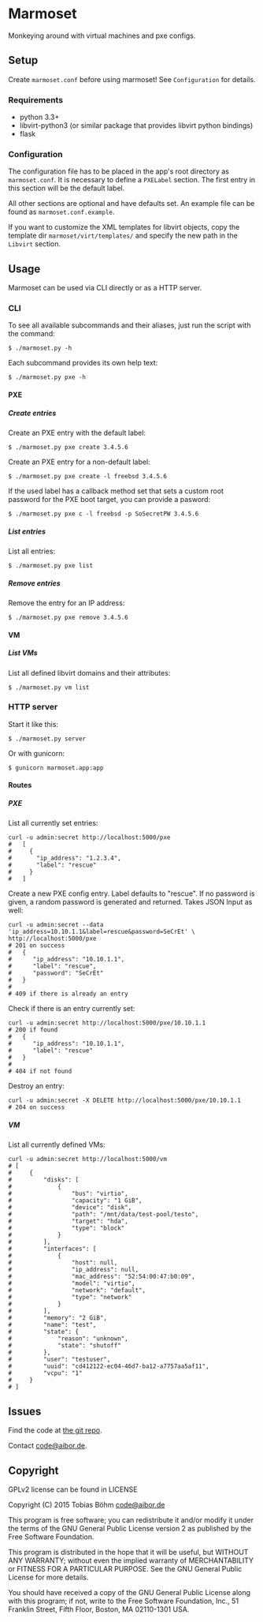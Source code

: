 # Marmoset

Monkeying around with virtual machines and pxe configs.



## Setup

Create `marmoset.conf` before using marmoset! See `Configuration` for details.


### Requirements

* python 3.3+
* libvirt-python3 (or similar package that provides libvirt python
  bindings)
* flask


### Configuration

The configuration file has to be placed in the app's root directory
as `marmoset.conf`. It is necessary to define a `PXELabel` section.
The first entry in this section will be the default label.

All other sections are optional and have defaults set.
An example file can be found as `marmoset.conf.example`.

If you want to customize the XML templates for libvirt objects, copy
the template dir `marmoset/virt/templates/` and specify the new path
in the `Libvirt` section.


## Usage

Marmoset can be used via CLI directly or as a HTTP server.


### CLI

To see all available subcommands and their aliases, just run the script
with the command:

    $ ./marmoset.py -h

Each subcommand provides its own help text:

    $ ./marmoset.py pxe -h


#### PXE

##### Create entries

Create an PXE entry with the default label:

    $ ./marmoset.py pxe create 3.4.5.6

Create an PXE entry for a non-default label:

    $ ./marmoset.py pxe create -l freebsd 3.4.5.6

If the used label has a callback method set that sets a custom root
password for the PXE boot target, you can provide a pasword: 

    $ ./marmoset.py pxe c -l freebsd -p SoSecretPW 3.4.5.6


##### List entries

List all entries:

    $ ./marmoset.py pxe list


##### Remove entries

Remove the entry for an IP address:

    $ ./marmoset.py pxe remove 3.4.5.6


#### VM

##### List VMs

List all defined libvirt domains and their attributes:

    $ ./marmoset.py vm list


### HTTP server

Start it like this:

    $ ./marmoset.py server

Or with gunicorn:
  
    $ gunicorn marmoset.app:app    


#### Routes

##### PXE

List all currently set entries:

    curl -u admin:secret http://localhost:5000/pxe
    #   [
    #     {
    #       "ip_address": "1.2.3.4",
    #       "label": "rescue"
    #     }
    #   ]
    
Create a new PXE config entry. Label defaults to "rescue". If no
password is given, a random password is generated and returned. Takes
JSON Input as well:

    curl -u admin:secret --data 'ip_address=10.10.1.1&label=rescue&password=SeCrEt' \
    http://localhost:5000/pxe
    # 201 on success
    #   {
    #      "ip_address": "10.10.1.1",
    #      "label": "rescue",
    #      "password": "SeCrEt"
    #   }
    #
    # 409 if there is already an entry

Check if there is an entry currently set:

    curl -u admin:secret http://localhost:5000/pxe/10.10.1.1
    # 200 if found
    #   {
    #      "ip_address": "10.10.1.1",
    #      "label": "rescue"
    #   }
    #
    # 404 if not found

Destroy an entry:

    curl -u admin:secret -X DELETE http://localhost:5000/pxe/10.10.1.1
    # 204 on success


##### VM

List all currently defined VMs:

    curl -u admin:secret http://localhost:5000/vm
    # [
    #     {
    #         "disks": [
    #             {
    #                 "bus": "virtio",
    #                 "capacity": "1 GiB",
    #                 "device": "disk",
    #                 "path": "/mnt/data/test-pool/testo",
    #                 "target": "hda",
    #                 "type": "block"
    #             }
    #         ],
    #         "interfaces": [
    #             {
    #                 "host": null,
    #                 "ip_address": null,
    #                 "mac_address": "52:54:00:47:b0:09",
    #                 "model": "virtio",
    #                 "network": "default",
    #                 "type": "network"
    #             }
    #         ],
    #         "memory": "2 GiB",
    #         "name": "test",
    #         "state": {
    #             "reason": "unknown",
    #             "state": "shutoff"
    #         },
    #         "user": "testuser",
    #         "uuid": "cd412122-ec04-46d7-ba12-a7757aa5af11",
    #         "vcpu": "1"
    #     }
    # ]



## Issues

Find the code at [the git repo](https://www.aibor.de/cgit/marmoset/).

Contact code@aibor.de.



## Copyright

GPLv2 license can be found in LICENSE

Copyright (C) 2015 Tobias Böhm code@aibor.de

This program is free software; you can redistribute it and/or modify it
under the terms of the GNU General Public License version 2 as
published by the Free Software Foundation.

This program is distributed in the hope that it will be useful, but
WITHOUT ANY WARRANTY; without even the implied warranty of
MERCHANTABILITY or FITNESS FOR A PARTICULAR PURPOSE. See the GNU General
Public License for more details.

You should have received a copy of the GNU General Public License along
with this program; if not, write to the Free Software Foundation, Inc.,
51 Franklin Street, Fifth Floor, Boston, MA 02110-1301 USA.

